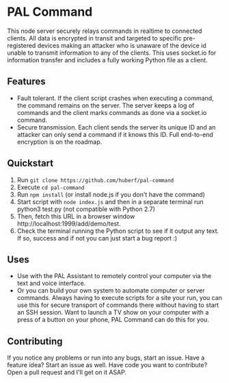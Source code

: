 # PAL Command

This node server securely relays commands in realtime to connected clients. All data is encrypted in transit and targeted to specific pre-registered devices making an attacker who is unaware of the device id unable to transmit information to any of the clients. This uses socket.io for information transfer and includes a fully working Python file as a client.

## Features

* Fault tolerant. If the client script crashes when executing a command, the command remains on the server. The server keeps a log of commands and the client marks commands as done via a socket.io command.
* Secure transmission. Each client sends the server its unique ID and an attacker can only send a command if it knows this ID. Full end-to-end encryption is on the roadmap.

## Quickstart

1. Run `git clone https://github.com/huberf/pal-command`
2. Execute `cd pal-command`
3. Run `npm install` (or install node.js if you don't have the command)
4. Start script with `node index.js` and then in a separate terminal run python3 test.py (not compatible with Python 2.7)
5. Then, fetch this URL in a browser window http://localhost:1999/add/demo/test.
6. Check the terminal running the Python script to see if it output any text. If so, success and if not you can just start a bug report :)

## Uses

- Use with the PAL Assistant to remotely control your computer via the text and voice interface.
- Or you can build your own system to automate computer or server commands. Always having to execute scripts for a site your run, you can use this for secure transport of commands there without having to start an SSH session. Want to launch a TV show on your computer with a press of a button on your phone, PAL Command can do this for you.

## Contributing

If you notice any problems or run into any bugs, start an issue. Have a feature idea? Start an issue as well. Have code you want to contribute? Open a pull request and I'll get on it ASAP.
